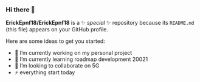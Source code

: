 ### Hi there 👋


**ErickEpnf18/ErickEpnf18** is a ✨ _special_ ✨ repository because its `README.md` (this file) appears on your GitHub profile.

Here are some ideas to get you started:

- 🔭 I’m currently working on my personal project
- 🌱 I’m currently learning roadmap development 20021
- 👯 I’m looking to collaborate on 5G
- ⚡ everything start today

